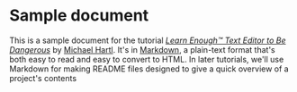 # Sample document

This is a sample document  for the tutorial [*Learn Enough™ Text Editor to Be Dangerous*](http://learnenough.com/text-editor) by [Michael Hartl](http://michaelhartl.com/). It's  in [Markdown](daringfireball.net/projects/markdown/), a plain-text format that's both easy to read and easy to convert to HTML. In later tutorials, we'll use Markdown for making README files designed to give a quick overview of a project's contents